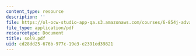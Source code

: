 ```yaml
---
content_type: resource
description: ''
file: https://ol-ocw-studio-app-qa.s3.amazonaws.com/courses/6-854j-advanced-algorithms-fall-2005/cd28dd25676b977c19e3e2391ed39821_sol9.pdf
file_type: application/pdf
resourcetype: Document
title: sol9.pdf
uid: cd28dd25-676b-977c-19e3-e2391ed39821
---
```

